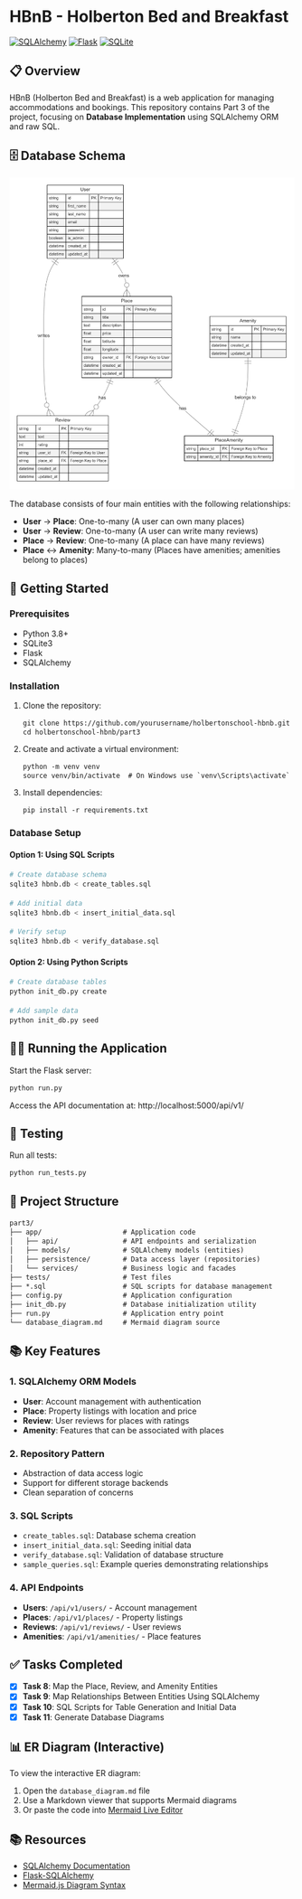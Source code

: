 # HBnB - Holberton Bed and Breakfast

[![SQLAlchemy](https://img.shields.io/badge/SQLAlchemy-2.0-red)](https://www.sqlalchemy.org/)
[![Flask](https://img.shields.io/badge/Flask-2.0-green)](https://flask.palletsprojects.com/)
[![SQLite](https://img.shields.io/badge/SQLite-3.0-blue)](https://www.sqlite.org/)

## 📋 Overview

HBnB (Holberton Bed and Breakfast) is a web application for managing accommodations and bookings. This repository contains Part 3 of the project, focusing on **Database Implementation** using SQLAlchemy ORM and raw SQL.

## 🗄️ Database Schema

![HBnB ER Diagram](er-diagramme.png)

The database consists of four main entities with the following relationships:
- **User** → **Place**: One-to-many (A user can own many places)
- **User** → **Review**: One-to-many (A user can write many reviews)
- **Place** → **Review**: One-to-many (A place can have many reviews)
- **Place** ↔ **Amenity**: Many-to-many (Places have amenities; amenities belong to places)

## 🚀 Getting Started

### Prerequisites
- Python 3.8+
- SQLite3
- Flask
- SQLAlchemy

### Installation

1. Clone the repository:
   ```
   git clone https://github.com/yourusername/holbertonschool-hbnb.git
   cd holbertonschool-hbnb/part3
   ```

2. Create and activate a virtual environment:
   ```
   python -m venv venv
   source venv/bin/activate  # On Windows use `venv\Scripts\activate`
   ```

3. Install dependencies:
   ```
   pip install -r requirements.txt
   ```

### Database Setup

#### Option 1: Using SQL Scripts
```bash
# Create database schema
sqlite3 hbnb.db < create_tables.sql

# Add initial data
sqlite3 hbnb.db < insert_initial_data.sql

# Verify setup
sqlite3 hbnb.db < verify_database.sql
```

#### Option 2: Using Python Scripts
```bash
# Create database tables
python init_db.py create

# Add sample data
python init_db.py seed
```

## 🏃‍♂️ Running the Application

Start the Flask server:
```bash
python run.py
```

Access the API documentation at: http://localhost:5000/api/v1/

## 🧪 Testing

Run all tests:
```bash
python run_tests.py
```

## 📁 Project Structure

```
part3/
├── app/                    # Application code
│   ├── api/                # API endpoints and serialization
│   ├── models/             # SQLAlchemy models (entities)
│   ├── persistence/        # Data access layer (repositories)
│   └── services/           # Business logic and facades
├── tests/                  # Test files
├── *.sql                   # SQL scripts for database management
├── config.py               # Application configuration
├── init_db.py              # Database initialization utility
├── run.py                  # Application entry point
└── database_diagram.md     # Mermaid diagram source
```

## 📚 Key Features

### 1. SQLAlchemy ORM Models
- **User**: Account management with authentication
- **Place**: Property listings with location and price
- **Review**: User reviews for places with ratings
- **Amenity**: Features that can be associated with places

### 2. Repository Pattern
- Abstraction of data access logic
- Support for different storage backends
- Clean separation of concerns

### 3. SQL Scripts
- `create_tables.sql`: Database schema creation
- `insert_initial_data.sql`: Seeding initial data
- `verify_database.sql`: Validation of database structure
- `sample_queries.sql`: Example queries demonstrating relationships

### 4. API Endpoints
- **Users**: `/api/v1/users/` - Account management
- **Places**: `/api/v1/places/` - Property listings
- **Reviews**: `/api/v1/reviews/` - User reviews
- **Amenities**: `/api/v1/amenities/` - Place features

## ✅ Tasks Completed

- [x] **Task 8**: Map the Place, Review, and Amenity Entities
- [x] **Task 9**: Map Relationships Between Entities Using SQLAlchemy
- [x] **Task 10**: SQL Scripts for Table Generation and Initial Data
- [x] **Task 11**: Generate Database Diagrams

## 📊 ER Diagram (Interactive)

To view the interactive ER diagram:
1. Open the `database_diagram.md` file
2. Use a Markdown viewer that supports Mermaid diagrams
3. Or paste the code into [Mermaid Live Editor](https://mermaid.live/)

## 📚 Resources

- [SQLAlchemy Documentation](https://docs.sqlalchemy.org/)
- [Flask-SQLAlchemy](https://flask-sqlalchemy.palletsprojects.com/)
- [Mermaid.js Diagram Syntax](https://mermaid-js.github.io/mermaid/#/)